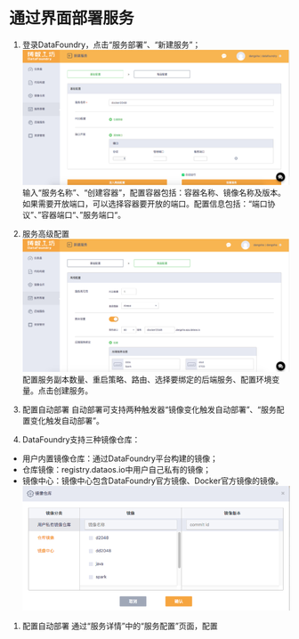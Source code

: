 # 通过界面部署服务

1. 登录DataFoundry，点击“服务部署”、“新建服务”；
![](../../img/Deployment1.png)
输入“服务名称”、“创建容器”，配置容器包括：容器名称、镜像名称及版本。如果需要开放端口，可以选择容器要开放的端口。配置信息包括：“端口协议”、”容器端口“、”服务端口“。

1. 服务高级配置
![](../../img/Deployment2.png)
配置服务副本数量、重启策略、路由、选择要绑定的后端服务、配置环境变量。点击创建服务。
1. 配置自动部署
自动部署可支持两种触发器“镜像变化触发自动部署”、“服务配置变化触发自动部署”。


1. DataFoundry支持三种镜像仓库：
 - 用户内置镜像仓库：通过DataFoundry平台构建的镜像；
 - 仓库镜像：registry.dataos.io中用户自己私有的镜像；
 - 镜像中心：镜像中心包含DataFoundry官方镜像、Docker官方镜像的镜像。
![](../../img/Deployment-Registry.png)
1. 配置自动部署
通过“服务详情”中的“服务配置”页面，配置
